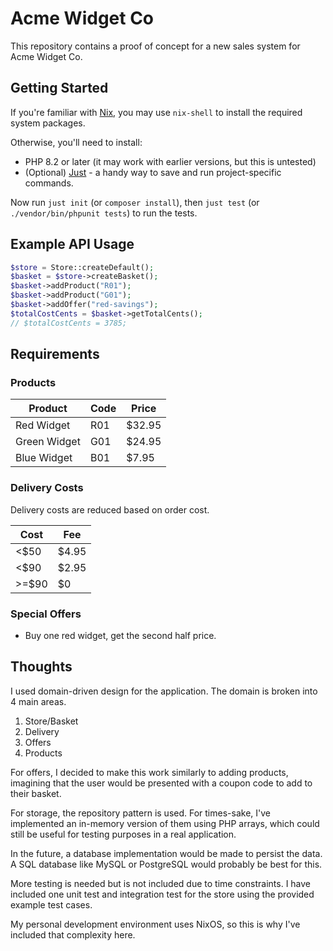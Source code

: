# Acme Widget Co

This repository contains a proof of concept for a new sales system for Acme Widget Co.

## Getting Started

If you're familiar with [Nix](https://nixos.org/), you may use `nix-shell` to install the required system packages.

Otherwise, you'll need to install:

- PHP 8.2 or later (it may work with earlier versions, but this is untested)
- (Optional) [Just](https://github.com/casey/just) - a handy way to save and run project-specific commands.

Now run `just init` (or `composer install`), then `just test` (or `./vendor/bin/phpunit tests`) to run the tests.

## Example API Usage

```php
$store = Store::createDefault();
$basket = $store->createBasket();
$basket->addProduct("R01");
$basket->addProduct("G01");
$basket->addOffer("red-savings");
$totalCostCents = $basket->getTotalCents();
// $totalCostCents = 3785;
```

## Requirements

### Products

| Product      | Code | Price  |
|--------------|------|--------|
| Red Widget   | R01  | $32.95 |
| Green Widget | G01  | $24.95 |
| Blue Widget  | B01  | $7.95  |

### Delivery Costs

Delivery costs are reduced based on order cost.

| Cost  | Fee   |
|-------|-------|
| <$50  | $4.95 |
| <$90  | $2.95 |
| >=$90 | $0    |

### Special Offers

- Buy one red widget, get the second half price.

## Thoughts

I used domain-driven design for the application.
The domain is broken into 4 main areas.

1. Store/Basket
2. Delivery
3. Offers
4. Products

For offers, I decided to make this work similarly to adding products,
imagining that the user would be presented with a coupon code to add to their basket.

For storage, the repository pattern is used.
For times-sake, I've implemented an in-memory version of them using PHP arrays,
which could still be useful for testing purposes in a real application.

In the future, a database implementation would be made to persist the data.
A SQL database like MySQL or PostgreSQL would probably be best for this.

More testing is needed but is not included due to time constraints.
I have included one unit test and integration test for the store using the provided example test cases.

My personal development environment uses NixOS, so this is why I've included that complexity here.